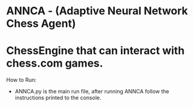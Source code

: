 # ANNCA - (Adaptive Neural Network Chess Agent)

# ChessEngine that can interact with chess.com games.

How to Run:

- ANNCA.py is the main run file, after running ANNCA follow the instructions printed to the console.


